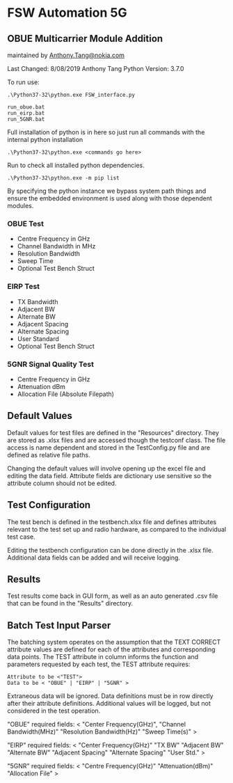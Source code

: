 # FSW Automation 5G #

## OBUE Multicarrier Module Addition ##

maintained by Anthony.Tang@nokia.com

Last Changed: 8/08/2019 Anthony Tang
Python Version: 3.7.0

To run use:    

    .\Python37-32\python.exe FSW_interface.py

    run_obue.bat
    run_eirp.bat
    run_5GNR.bat

Full installation of python is in here so just run
all commands with the internal python installation

    .\Python37-32\python.exe <commands go here>


Run to check all installed python dependencies.

    .\Python37-32\python.exe -m pip list

By specifying the python instance we bypass system path things and ensure
the embedded environment is used along with those dependent modules.

### OBUE Test ###

- Centre Frequency in GHz
- Channel Bandwidth in MHz
- Resolution Bandwidth
- Sweep Time
- Optional Test Bench Struct


### EIRP Test ###

- TX Bandwidth
- Adjacent BW
- Alternate BW
- Adjacent Spacing
- Alternate Spacing
- User Standard
- Optional Test Bench Struct


### 5GNR Signal Quality Test ###

- Centre Frequency in GHz
- Attenuation dBm
- Allocation File (Absolute Filepath)


## Default Values ##

Default values for test files are defined in the "Resources" directory. They are
stored as .xlsx files and are accessed though the testconf class. The file
access is name dependent and stored in the TestConfig.py file and are defined
as relative file paths.

Changing the default values will involve opening up the excel file and editing
the data field. Attribute fields are dictionary use sensitive so the
attribute column should not be edited.  

## Test Configuration ##

The test bench is defined in the testbench.xlsx file and defines attributes
relevant to the test set up and radio hardware, as compared to the individual
test case.

Editing the testbench configuration can be done directly in the .xlsx file.
Additional data fields can be added and will receive logging.

## Results ##

Test results come back in GUI form, as well as an auto generated .csv file
that can be found in the "Results" directory.


## Batch Test Input Parser #

The batching system operates on the assumption that the TEXT CORRECT
attribute values are defined for each of the attributes and corresponding
data points. The TEST attribute in column informs the function and parameters
requested by each test, the TEST attribute requires:

    Attribute to be <"TEST">
    Data to be < "OBUE" | "EIRP" | "5GNR" >

Extraneous data will be ignored. Data definitions must be in row directly
after their attribute definitions.
Additional values will be logged, but not considered in the test operation.

"OBUE" required fields:
	<
	"Center Frequency(GHz)",
	"Channel Bandwidth(MHz)"
	"Resolution Bandwidth(Hz)"
	"Sweep Time(s)"
	>

"EIRP" required fields:
	<
  "Center Frequency(GHz)"
	"TX BW"
	"Adjacent BW"
	"Alternate BW"
	"Adjacent Spacing"
	"Alternate Spacing"
	"User Std."
	>

"5GNR" required fields:
	<
	"Centre Frequency(GHz)"
	"Attenuation(dBm)"
	"Allocation File"
	>
